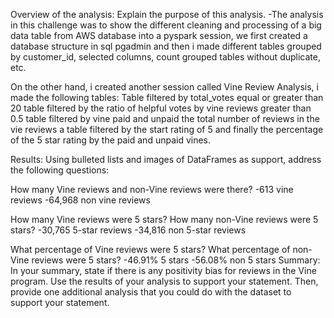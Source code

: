 Overview of the analysis: Explain the purpose of this analysis.
-The analysis in this challenge was to show the different cleaning and processing of a big data table from AWS database into a pyspark session, we first created a database structure in sql pgadmin and then i made different tables grouped by customer_id, selected columns, count grouped tables without duplicate, etc.

On the other hand, i created another session called Vine Review Analysis, i made the following tables:
Table filtered by total_votes equal or greater than 20
table filtered by the ratio of helpful votes by vine reviews greater than 0.5
table filtered by vine paid and unpaid
the total number of reviews in the vie reviews
a table filtered by the start rating of 5 and finally the percentage of the 5 star rating by the paid and unpaid vines.



Results: Using bulleted lists and images of DataFrames as support, address the following questions:

How many Vine reviews and non-Vine reviews were there?
-613 vine reviews
-64,968 non vine reviews


How many Vine reviews were 5 stars? How many non-Vine reviews were 5 stars?
-30,765 5-star reviews
-34,816 non 5-star reviews

What percentage of Vine reviews were 5 stars? What percentage of non-Vine reviews were 5 stars?
-46.91% 5 stars
-56.08% non 5 stars
Summary: In your summary, state if there is any positivity bias for reviews in the Vine program. Use the results of your analysis to support your statement. Then, provide one additional analysis that you could do with the dataset to support your statement.


